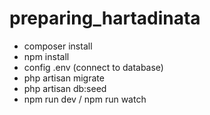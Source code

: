 # preparing_hartadinata
- composer install
- npm install
- config .env (connect to database)
- php artisan migrate
- php artisan db:seed
- npm run dev / npm run watch